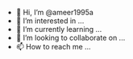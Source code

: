 - 👋 Hi, I’m @ameer1995a
- 👀 I’m interested in ...
- 🌱 I’m currently learning ...
- 💞️ I’m looking to collaborate on ...
- 📫 How to reach me ...

<!---
ameer1995a/ameer1995a is a ✨ special ✨ repository because its `README.md` (this file) appears on your GitHub profile.
You can click the Preview link to take a look at your changes.
--->
